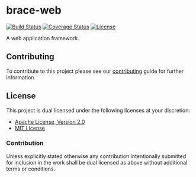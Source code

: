 # brace-web

[![Build Status][build-badge]][build-badge-url]
[![Coverage Status][coverage-badge]][coverage-badge-url]
[![License][license-badge]][license-badge-url]

A web application framework.

## Contributing

To contribute to this project please see our [contributing][contribute-url]
guide for further information.

## License

This project is dual licensed under the following licenses at your discretion:

- [Apache License, Version 2.0](LICENSE-APACHE)
- [MIT License](LICENSE-MIT)

### Contribution

Unless explicitly stated otherwise any contribution intentionally submitted for
inclusion in the work shall be dual licensed as above without additional terms
or conditions.

[build-badge]: https://img.shields.io/github/workflow/status/brace-rs/brace-web/CI/master
[build-badge-url]: https://github.com/brace-rs/brace-web/actions?query=workflow%3ACI
[coverage-badge]: https://img.shields.io/codecov/c/github/brace-rs/brace-web/master
[coverage-badge-url]: https://codecov.io/gh/brace-rs/brace-web
[license-badge]: https://img.shields.io/badge/license-MIT%20OR%20Apache%202.0-blue.svg
[license-badge-url]: https://github.com/brace-rs/brace-web#license
[contribute-url]: https://github.com/brace-rs/brace-web/blob/master/CONTRIBUTING.md
